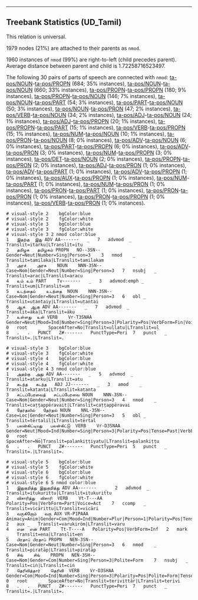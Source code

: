 

--------------------------------------------------------------------------------

## Treebank Statistics (UD_Tamil)

This relation is universal.

1979 nodes (21%) are attached to their parents as `nmod`.

1960 instances of `nmod` (99%) are right-to-left (child precedes parent).
Average distance between parent and child is 1.72258716523497.

The following 30 pairs of parts of speech are connected with `nmod`: [ta-pos/NOUN]()-[ta-pos/PROPN]() (684; 35% instances), [ta-pos/NOUN]()-[ta-pos/NOUN]() (660; 33% instances), [ta-pos/PROPN]()-[ta-pos/PROPN]() (180; 9% instances), [ta-pos/PROPN]()-[ta-pos/NOUN]() (146; 7% instances), [ta-pos/NOUN]()-[ta-pos/PART]() (54; 3% instances), [ta-pos/PART]()-[ta-pos/NOUN]() (50; 3% instances), [ta-pos/NOUN]()-[ta-pos/PRON]() (47; 2% instances), [ta-pos/VERB]()-[ta-pos/NOUN]() (34; 2% instances), [ta-pos/ADJ]()-[ta-pos/NOUN]() (24; 1% instances), [ta-pos/ADJ]()-[ta-pos/PROPN]() (20; 1% instances), [ta-pos/PROPN]()-[ta-pos/PART]() (15; 1% instances), [ta-pos/VERB]()-[ta-pos/PROPN]() (15; 1% instances), [ta-pos/NUM]()-[ta-pos/NOUN]() (10; 1% instances), [ta-pos/PRON]()-[ta-pos/NOUN]() (8; 0% instances), [ta-pos/ADV]()-[ta-pos/NOUN]() (6; 0% instances), [ta-pos/PART]()-[ta-pos/PROPN]() (6; 0% instances), [ta-pos/ADV]()-[ta-pos/PRON]() (3; 0% instances), [ta-pos/NUM]()-[ta-pos/PROPN]() (3; 0% instances), [ta-pos/DET]()-[ta-pos/NOUN]() (2; 0% instances), [ta-pos/PROPN]()-[ta-pos/PRON]() (2; 0% instances), [ta-pos/ADJ]()-[ta-pos/PRON]() (1; 0% instances), [ta-pos/ADV]()-[ta-pos/PART]() (1; 0% instances), [ta-pos/ADV]()-[ta-pos/PROPN]() (1; 0% instances), [ta-pos/AUX]()-[ta-pos/PROPN]() (1; 0% instances), [ta-pos/NUM]()-[ta-pos/PART]() (1; 0% instances), [ta-pos/NUM]()-[ta-pos/PRON]() (1; 0% instances), [ta-pos/PRON]()-[ta-pos/PART]() (1; 0% instances), [ta-pos/PRON]()-[ta-pos/PRON]() (1; 0% instances), [ta-pos/PRON]()-[ta-pos/PROPN]() (1; 0% instances), [ta-pos/VERB]()-[ta-pos/PRON]() (1; 0% instances).


~~~ conllu
# visual-style 2	bgColor:blue
# visual-style 2	fgColor:white
# visual-style 3	bgColor:blue
# visual-style 3	fgColor:white
# visual-style 3 2 nmod	color:blue
1	இதற்கு	இது	ADV	AA-------	_	7	advmod	_	Translit=itarku|LTranslit=itu
2	தமிழக	தமிழகம்	PROPN	NO--3SN--	Gender=Neut|Number=Sing|Person=3	3	nmod	_	Translit=tamilaka|LTranslit=tamilakam
3	அரச்	அரசு	NOUN	NNN-3SN--	Case=Nom|Gender=Neut|Number=Sing|Person=3	7	nsubj	_	Translit=arac|LTranslit=aracu
4	உம்	உம்	PART	Tv-------	_	3	advmod:emph	_	Translit=um|LTranslit=um
5	உடந்தைய்	உடந்தை	NOUN	NNN-3SN--	Case=Nom|Gender=Neut|Number=Sing|Person=3	6	obl	_	Translit=uṭantaiy|LTranslit=uṭantai
6	ஆக	ஆகு	ADV	AA-------	_	7	advmod	_	Translit=āka|LTranslit=āku
7	உள்ளது	உள்	VERB	Vr-T3SNAA	Gender=Neut|Mood=Ind|Number=Sing|Person=3|Polarity=Pos|VerbForm=Fin|Voice=Act	0	root	_	SpaceAfter=No|Translit=uḷḷatu|LTranslit=uḷ
8	.	.	PUNCT	Z#-------	PunctType=Peri	7	punct	_	Translit=.|LTranslit=.

~~~


~~~ conllu
# visual-style 3	bgColor:blue
# visual-style 3	fgColor:white
# visual-style 4	bgColor:blue
# visual-style 4	fgColor:white
# visual-style 4 3 nmod	color:blue
1	அதற்கு	அது	ADV	AA-------	_	5	advmod	_	Translit=atarku|LTranslit=atu
2	கடந்த	கடந்த	ADJ	JJ-------	_	3	amod	_	Translit=kaṭanta|LTranslit=kaṭanta
3	சட்டப்பேரவைத்	சட்டப்பேரவை	NOUN	NNN-3SN--	Case=Nom|Gender=Neut|Number=Sing|Person=3	4	nmod	_	Translit=caṭṭappēravait|LTranslit=caṭṭappēravai
4	தேர்தலில்	தேர்தல்	NOUN	NNL-3SN--	Case=Loc|Gender=Neut|Number=Sing|Person=3	5	obl	_	Translit=tērtalil|LTranslit=tērtal
5	பலன்கிட்டியது	பலன்கிட்டு	VERB	Vr-D3SNAA	Gender=Neut|Mood=Ind|Number=Sing|Person=3|Polarity=Pos|Tense=Past|VerbForm=Fin|Voice=Act	0	root	_	SpaceAfter=No|Translit=palankiṭṭiyatu|LTranslit=palankiṭṭu
6	.	.	PUNCT	Z#-------	PunctType=Peri	5	punct	_	Translit=.|LTranslit=.

~~~


~~~ conllu
# visual-style 5	bgColor:blue
# visual-style 5	fgColor:white
# visual-style 6	bgColor:blue
# visual-style 6	fgColor:white
# visual-style 6 5 nmod	color:blue
1	இதுகுறித்து	இதுகுறித்து	ADV	AA-------	_	2	advmod	_	Translit=itukurittu|LTranslit=itukurittu
2	விசாரித்து	விசாரி	VERB	Vt-T---AA	Polarity=Pos|VerbForm=Part|Voice=Act	7	ccomp	_	Translit=vicārittu|LTranslit=vicāri
3	வருகிறோம்	வரு	AUX	VR-P1PAAA	Animacy=Anim|Gender=Com|Mood=Ind|Number=Plur|Person=1|Polarity=Pos|Tense=Pres|VerbForm=Fin|Voice=Act	2	aux	_	Translit=varukirōm|LTranslit=varu
4	என	என்	PART	Tt-T----A	Polarity=Pos|VerbForm=Inf	2	mark	_	Translit=ena|LTranslit=en
5	பிரதாப்	பிரதாப்	PROPN	NEN-3SN--	Case=Nom|Gender=Neut|Number=Sing|Person=3	6	nmod	_	Translit=piratāp|LTranslit=piratāp
6	சிங்	சிங்	PROPN	NEN-3SH--	Case=Nom|Gender=Com|Number=Sing|Person=3|Polite=Form	7	nsubj	_	Translit=ciṅ|LTranslit=ciṅ
7	தெரிவித்தார்	தெரிவி	VERB	Vr-D3SHAA	Gender=Com|Mood=Ind|Number=Sing|Person=3|Polarity=Pos|Polite=Form|Tense=Past|VerbForm=Fin|Voice=Act	0	root	_	SpaceAfter=No|Translit=terivittār|LTranslit=terivi
8	.	.	PUNCT	Z#-------	PunctType=Peri	7	punct	_	Translit=.|LTranslit=.

~~~


